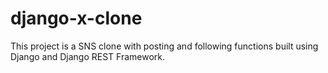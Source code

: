 # django-x-clone
This project is a SNS clone with posting and following functions built using Django and Django REST Framework.

